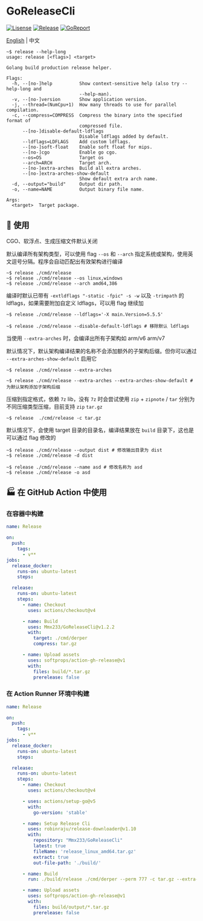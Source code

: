 # GoReleaseCli

[![Lisense](https://img.shields.io/github/license/Mmx233/GoReleaseCli)](https://github.com/Mmx233/GoReleaseCli/blob/main/LICENSE)
[![Release](https://img.shields.io/github/v/release/Mmx233/GoReleaseCli?color=blueviolet&include_prereleases)](https://github.com/Mmx233/GoReleaseCli/releases)
[![GoReport](https://goreportcard.com/badge/github.com/Mmx233/GoReleaseCli)](https://goreportcard.com/report/github.com/Mmx233/GoReleaseCli)

[English](./README.md) | 中文

```shell
~$ release --help-long
usage: release [<flags>] <target>

Golang build production release helper.

Flags:
  -h, --[no-]help          Show context-sensitive help (also try --help-long and
                           --help-man).
  -v, --[no-]version       Show application version.
  -j, --thread=(NumCpu+1)  How many threads to use for parallel compilation.
  -c, --compress=COMPRESS  Compress the binary into the specified format of
                           compressed file.
      --[no-]disable-default-ldflags
                           Disable ldflags added by default.
      --ldflags=LDFLAGS    Add custom ldflags.
      --[no-]soft-float    Enable soft float for mips.
      --[no-]cgo           Enable go cgo.
      --os=OS              Target os
      --arch=ARCH          Target arch.
      --[no-]extra-arches  Build all extra arches.
      --[no-]extra-arches-show-default
                           Show default extra arch name.
  -d, --output="build"     Output dir path.
  -o, --name=NAME          Output binary file name.

Args:
  <target>  Target package.
```

## :saxophone: 使用

CGO、软浮点、生成压缩文件默认关闭

默认编译所有架构类型，可以使用 flag `--os` 和 `--arch` 指定系统或架构，使用英文逗号分隔。程序会自动匹配出有效架构进行编译

```shell
~$ release ./cmd/release
~$ release ./cmd/release --os linux,windows
~$ release ./cmd/release --arch amd64,386
```

编译时默认已带有 `-extldflags "-static -fpic" -s -w` 以及 `-trimpath` 的 ldflags，如果需要附加自定义 ldflags，可以用 flag 继续加

```shell
~$ release ./cmd/release --ldflags='-X main.Version=5.5.5'

~$ release ./cmd/release --disable-default-ldflags # 移除默认 ldflags
```

当使用 `--extra-arches` 时，会编译出所有子架构如 arm/v6 arm/v7

默认情况下，默认架构编译结果的名称不会添加额外的子架构后缀。但你可以通过 `--extra-arches-show-default` 启用它

```shell
~$ release ./cmd/release --extra-arches

~$ release ./cmd/release --extra-arches --extra-arches-show-default # 为默认架构添加子架构后缀
```

压缩到指定格式，依赖 `7z` lib，没有 `7z` 时会尝试使用 `zip` + `zipnote` / `tar` 分别为不同压缩类型压缩，目前支持 `zip` `tar.gz`

```shell
~$ release  ./cmd/release -c tar.gz
```

默认情况下，会使用 target 目录的目录名，编译结果放在 `build` 目录下，这也是可以通过 flag 修改的

```shell
~$ release ./cmd/release --output dist # 修改输出目录为 dist
~$ release ./cmd/release -d dist

~$ release ./cmd/release --name asd # 修改名称为 asd
~$ release ./cmd/release -o asd
```

## :factory: 在 GitHub Action 中使用

### 在容器中构建

```yaml
name: Release

on:
  push:
    tags:
      - v**
jobs:
  release_docker:
    runs-on: ubuntu-latest
    steps:

  release:
    runs-on: ubuntu-latest
    steps:
      - name: Checkout
        uses: actions/checkout@v4

      - name: Build
        uses: Mmx233/GoReleaseCli@v1.2.2
        with:
          target: ./cmd/derper
          compress: tar.gz

      - name: Upload assets
        uses: softprops/action-gh-release@v1
        with:
          files: build/*.tar.gz
          prerelease: false
```

### 在 Action Runner 环境中构建

```yaml
name: Release

on:
  push:
    tags:
      - v**
jobs:
  release_docker:
    runs-on: ubuntu-latest
    steps:

  release:
    runs-on: ubuntu-latest
    steps:
      - name: Checkout
        uses: actions/checkout@v4

      - uses: actions/setup-go@v5
        with:
          go-version: 'stable'

      - name: Setup Release Cli
        uses: robinraju/release-downloader@v1.10
        with:
          repository: "Mmx233/GoReleaseCli"
          latest: true
          fileName: 'release_linux_amd64.tar.gz'
          extract: true
          out-file-path: './build/'

      - name: Build
        run: ./build/release ./cmd/derper --perm 777 -c tar.gz --extra-arches --output build/output

      - name: Upload assets
        uses: softprops/action-gh-release@v1
        with:
          files: build/output/*.tar.gz
          prerelease: false
```
